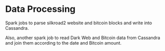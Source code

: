 # Data Processing

Spark jobs to parse silkroad2 website and bitcoin blocks and write into Cassandra. 

Also, another spark job to read Dark Web and Bitcoin data from Cassandra and join them according to the date and Bitcoin amount.